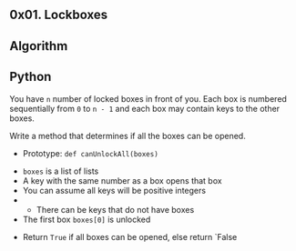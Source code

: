 ## 0x01. Lockboxes

## Algorithm
## Python

You have `n` number of locked boxes in front of you. Each box is numbered sequentially from `0` to `n - 1` and each box may contain keys to the other boxes.

Write a method that determines if all the boxes can be opened.

- Prototype: `def canUnlockAll(boxes)`
+ `boxes` is a list of lists
+ A key with the same number as a box opens that box
+ You can assume all keys will be positive integers
+	* There can be keys that do not have boxes
+ The first box `boxes[0]` is unlocked
- Return `True` if all boxes can be opened, else return `False
